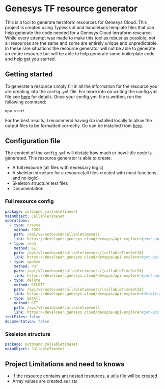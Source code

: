 # Genesys TF resource generator

This is a tool to generate terraform resources for Genesys Cloud. This project is created using Typescript and handlebars template files that can help generate the code needed for a Genesys Cloud terraform resource. While every attempt was made to make this tool as robust as possible, not all resources are the same and some are entirely unique and unpredictable. In these rare situations the resource generator will not be able to generate an entire resource but will be able to help generate some boilerplate code and help get you started.

## Getting started
To generate a resource simply fill in all the information for the resource you are creating into the `config.yml` file. For more info on writing the config.yml file see [here]() for details. Once your config.yml file is written, run the following command:
```bash
npm start
```
For the best results, I recommend having *Go* installed locally to allow the output files to be formatted correctly. Go can be installed from [here](https://go.dev/dl/).

## Configuration file
The content of the `config.yml` will dictate how much or how little code is generated. This resource generator is able to create:
  * A full resource (all files with necessary logic)
  * A skeleton structure for a resource(all files created with most functions and no logic)
  * Skeleton structure test files
  * Documentation

### Full resource config
```yaml
package: outbound_callabletimeset
mainObject: CallableTimeSet
operations:
  - type: create
    method: POST
    path: /api/v2/outbound/callabletimesets
    link: https://developer.genesys.cloud/devapps/api-explorer#post-api-v2-outbound-callabletimesets
  - type: read
    method: GET
    path: /api/v2/outbound/callabletimesets/{callableTimeSetId}
    link: https://developer.genesys.cloud/devapps/api-explorer#get-api-v2-outbound-callabletimesets--callableTimeSetId-
  - type: update 
    method: PUT
    path: /api/v2/outbound/callabletimesets/{callableTimeSetId}
    link: https://developer.genesys.cloud/devapps/api-explorer#post-api-v2-outbound-callabletimesets
  - type: delete
    method: DELETE
    path: /api/v2/outbound/callabletimesets/{callableTimeSetId}
    link: https://developer.genesys.cloud/devapps/api-explorer#delete-api-v2-outbound-callabletimesets--callableTimeSetId-
  - type: getAll
    method: GET
    path: /api/v2/outbound/callabletimesets
    link: https://developer.genesys.cloud/devapps/api-explorer#get-api-v2-outbound-callabletimesets
testFiles: false
documentation: false
```

### Skeleton structure
```yaml
package: outbound_callabletimeset
mainObject: CallableTimeSet
```
## Project Limitations and need to knows
* If the resource contains ant nested resources, a utils file will be created
* Array values are created as lists